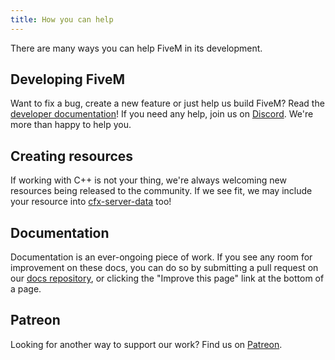```yaml
---
title: How you can help
---
```


There are many ways you can help FiveM in its development.

Developing FiveM
----------------

Want to fix a bug, create a new feature or just help us build FiveM? Read the [developer documentation][developer-docs]!
If you need any help, join us on [Discord][discord]. We're more than happy to help you.

Creating resources
------------------

If working with C++ is not your thing, we're always welcoming new resources being released to the community. If we see
fit, we may include your resource into [cfx-server-data][server-data] too!

Documentation
-------------

Documentation is an ever-ongoing piece of work. If you see any room for improvement on these docs, you can do so by
submitting a pull request on our [docs repository][docs-rep], or clicking the "Improve this page" link at the bottom of
a page.

Patreon
-------

Looking for another way to support our work? Find us on [Patreon][patreon].

[developer-docs]: /docs/developers
[discord]: https://discord.gg/GtvkUsc
[server-data]: https://github.com/citizenfx/cfx-server-data
[docs-rep]: https://github.com/citizenfx/fivem-docs
[patreon]: https://patreon.com/fivem
